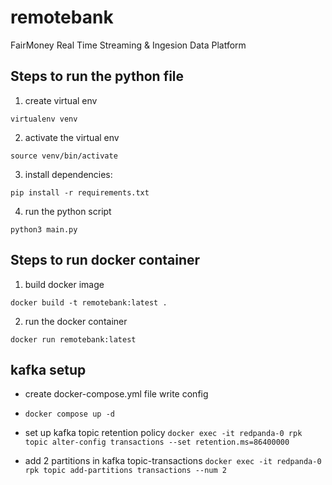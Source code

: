 # remotebank 
FairMoney Real Time Streaming & Ingesion Data Platform

## Steps to run the python file

1. create virtual env

`virtualenv venv`

2. activate the virtual env

`source venv/bin/activate`

3. install dependencies:

`pip install -r requirements.txt`

4. run the python script

`python3 main.py`

## Steps to run docker container

1. build docker image

`docker build -t remotebank:latest .`

2. run the docker container

`docker run remotebank:latest`

## kafka setup

- create docker-compose.yml file write config
- `docker compose up -d`

- set up kafka topic retention policy
`docker exec -it redpanda-0 rpk topic alter-config transactions --set retention.ms=86400000` 

- add 2 partitions in kafka topic-transactions
`docker exec -it redpanda-0 rpk topic add-partitions transactions --num 2`